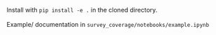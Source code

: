 Install with  `pip install -e .` in the cloned directory. 
<br>
<br>
Example/ documentation in `survey_coverage/notebooks/example.ipynb `
